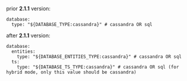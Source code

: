 prior **2.1.1** version:

```text
database:
  type: "${DATABASE_TYPE:cassandra}" # cassandra OR sql
``` 

after **2.1.1** version:
 
```text
database:
  entities:
    type: "${DATABASE_ENTITIES_TYPE:cassandra}" # cassandra OR sql
  ts:
    type: "${DATABASE_TS_TYPE:cassandra}" # cassandra OR sql (for hybrid mode, only this value should be cassandra)
```
